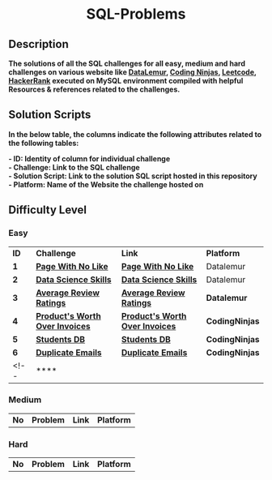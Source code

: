 <div align="center">
    
  <h1> SQL-Problems </h1>
  
</div>

## Description

  **The solutions of all the SQL challenges for all easy, medium and hard challenges on various website like 
  <a href="https://datalemur.com/sql-interview-questions">DataLemur<a>,
  <a href="https://www.codingninjas.com/codestudio/problems?category[]=SQL%20Databases">Coding Ninjas</a>, 
  <a href="https://leetcode.com/problemset/all/?topicSlugs=database&page=1">Leetcode</a>,
  <a href="https://www.hackerrank.com/domains/sql?filters%5Bstatus%5D%5B%5D=unsolved&badge_type=sql">HackerRank</a> 
  executed on MySQL environment compiled with helpful Resources & references related to the challenges.**
  
## Solution Scripts

**In the below table, the columns indicate the following attributes related to the following tables:**

**- ID: Identity of column for individual challenge**<br>
**- Challenge: Link to the SQL challenge**<br>
**- Solution Script: Link to the solution SQL script hosted in this repository**<br>
**- Platform: Name of the Website the challenge hosted on**<br>
## Difficulty Level
<h3> Easy </h3>

|||||
|---|---|---|---|
|**ID**|**Challenge**|**Link**|**Platform**|
|**1**|**<a href="https://datalemur.com/questions/sql-page-with-no-likes">Page With No Like</a>**|**<a href="https://github.com/Aswinth24/SQL-Problems/tree/main/1_Page_With_No_Likes">Page With No Like</a>**|Datalemur|
|**2**|**<a href="https://datalemur.com/questions/matching-skills">Data Science Skills</a>**|**<a href="https://github.com/Aswinth24/SQL-Problems/tree/main/2_Data_Science_Skills">Data Science Skills</a>**|Datalemur|
|**3**|**<a href="https://datalemur.com/questions/sql-avg-review-ratings">Average Review Ratings</a>**|**<a href="https://github.com/Aswinth24/SQL-Problems/tree/main/Easy/3_Average_Review_Ratings">Average Review Ratings</a>**|**Datalemur**|
|**4**|**<a href="https://www.codingninjas.com/codestudio/problems/product-s-worth-over-invoices_2188792">Product's Worth Over Invoices</a>**|**<a href="https://github.com/Aswinth24/SQL-Problems/tree/main/Easy/4_Product's_Worth_Over_Invoices">Product's Worth Over Invoices</a>**|**CodingNinjas**|
|**5**|**<a href="https://www.codingninjas.com/codestudio/problems/students-data_2105460?">Students DB</a>**|**<a href="https://github.com/Aswinth24/SQL-Problems/tree/main/Easy/5_Students_DB">Students DB</a>**|**CodingNinjas**|
|**6**|**<a href="https://www.codingninjas.com/codestudio/problems/students-data_2105460">Duplicate Emails</a>**|**<a href="https://github.com/Aswinth24/SQL-Problems/tree/main/Easy/6_Duplicate_Emails">Duplicate Emails</a>**|**CodingNinjas**|
<!--|****|**<a href=""></a>**|**<a href=""></a>**|****|-->

<h3> Medium </h3>

|||||
|---|---|---|---|
|**No**|**Problem**|**Link**|**Platform**|


<h3> Hard </h3>

|||||
|---|---|---|---|
|**No**|**Problem**|**Link**|**Platform**|
